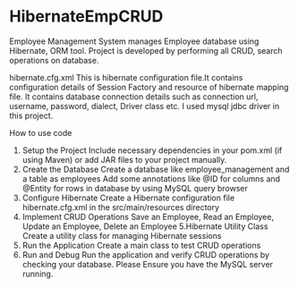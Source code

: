 # HibernateEmpCRUD
Employee Management System manages Employee database using Hibernate, ORM tool. Project is developed by performing all CRUD, search operations on database.

hibernate.cfg.xml
This is hibernate configuration file.It contains configuration details of Session Factory and resource of hibernate mapping file. It contains database connection details such as connection url, username, password, dialect, Driver class etc. I used mysql jdbc driver in this project.

How to use code
1. Setup the Project
Include necessary dependencies in your pom.xml (if using Maven) or add JAR files to your project manually.
2. Create the Database
Create a database like employee_management and a table as employees
Add some annotations like @ID for columns and @Entity for rows in database by using MySQL query browser
3. Configure Hibernate
Create a Hibernate configuration file hibernate.cfg.xml in the src/main/resources directory
4. Implement CRUD Operations
Save an Employee, Read an Employee, Update an Employee, Delete an Employee
5.Hibernate Utility Class
Create a utility class for managing Hibernate sessions
6. Run the Application
Create a main class to test CRUD operations
7. Run and Debug
Run the application and verify CRUD operations by checking your database.
Please Ensure you have the MySQL server running.




